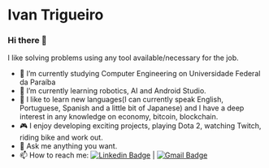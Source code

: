 # Ivan Trigueiro

### Hi there 👋

<!--
**IvanTrigueiro/IvanTrigueiro** is a ✨ _special_ ✨ repository because its `README.md` (this file) appears on your GitHub profile.
--> 
I like solving problems using any tool available/necessary for the job.

- 🔭 I’m currently studying Computer Engineering on Universidade Federal da Paraíba
- 🌱 I’m currently learning robotics, AI and Android Studio.
- :page_facing_up: I like to learn new languages(I can currently speak English, Portuguese, Spanish and a little bit of Japanese) and I have a deep interest in any knowledge on economy, bitcoin, blockchain.
- :video_game: I enjoy developing exciting projects, playing Dota 2, watching Twitch, riding bike and work out.
- 💬 Ask me anything you want.
- 📫 How to reach me:
[![Linkedin Badge](https://img.shields.io/badge/-IvanTrigueiro-blue?style=flat-square&logo=Linkedin&logoColor=white&link=https://www.linkedin.com/in/ivantrigueiro/)](https://www.linkedin.com/in/ivantrigueiro/) 
| 
[![Gmail Badge](https://img.shields.io/badge/-ivantrigueiro@protonmail.com-c14438?style=flat-square&logo=Gmail&logoColor=white&link=mailto:ivantrigueiro@protonmail.com)](mailto:ivantrigueiro@protonmail.com)
